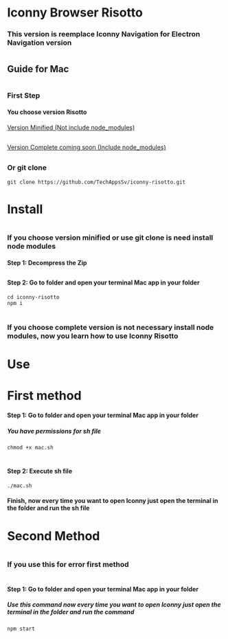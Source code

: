 # Iconny Browser Risotto
### This version is reemplace Iconny Navigation for Electron Navigation version
#
## Guide for Mac
#
### First Step
#### You choose version Risotto
[Version Minified (Not include node_modules)](https://github.com/TechAppsSv/iconny-risotto/releases/tag/universal-1)
##
[Version Complete coming soon (Include node_modules)](#)
##
### Or git clone
~~~
git clone https://github.com/TechAppsSv/iconny-risotto.git
~~~
#
# Install
#

### If you choose version minified or use git clone is need install node modules
#### Step 1: Decompress the Zip
##
#### Step 2: Go to folder and open your terminal Mac app in your folder
~~~
cd iconny-risotto
npm i
~~~
#
##
### If you choose complete version is not necessary install node modules, now you learn how to use Iconny Risotto
#
# Use
#
# First method

#### Step 1: Go to folder and open your terminal Mac app in your folder
##### You have permissions for sh file
~~~
chmod +x mac.sh 
~~~
#
#### Step 2: Execute sh file

~~~
./mac.sh
~~~
#### Finish, now every time you want to open Iconny just open the terminal in the folder and run the sh file
#
#
# Second Method
#
### If you use this for  error first method

#
#### Step 1: Go to folder and open your terminal Mac app in your folder
##### Use this command now every time you want to open Iconny just open the terminal in the folder and run the command
~~~
npm start
~~~
